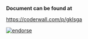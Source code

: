 **Document can be found at**

https://coderwall.com/p/gklsga


[![endorse](https://api.coderwall.com/teepluss/endorsecount.png)](https://coderwall.com/teepluss)